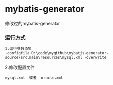 # mybatis-generator
修改过的mybatis-generator
### 运行方式
```
1.运行参数添加
-configfile D:\code\mygithub\mybatis-generator-source\src\main\resources\mysql.xml -overwrite
```
2.修改配置文件
```
mysql.xml  或者  oracle.xml
```
